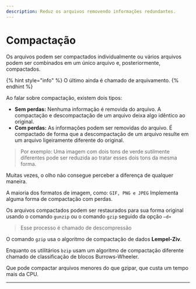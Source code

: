 ```yaml
---
description: Reduz os arquivos removendo informações redundantes.
---
```


# Compactação

Os arquivos podem ser compactados individualmente ou vários arquivos podem ser combinados em um único arquivo e, posteriormente, compactados.&#x20;

{% hint style="info" %}
O último ainda é chamado de arquivamento.
{% endhint %}

Ao falar sobre compactação, existem dois tipos:&#x20;

* **Sem perdas:** Nenhuma informação é removida do arquivo. A compactação e descompactação de um arquivo deixa algo idêntico ao original.&#x20;
* **Com perdas:** As informações podem ser removidas do arquivo.  É compactado de forma que a descompactação de um arquivo resulte em um arquivo ligeiramente diferente do original.&#x20;

> Por exemplo: Uma imagem com dois tons de verde sutilmente diferentes pode ser reduzida ao tratar esses dois tons da mesma forma.&#x20;

Muitas vezes, o olho não consegue perceber a diferença de qualquer maneira.&#x20;

A maioria dos formatos de imagem, como: `GIF, PNG e JPEG` Implementa alguma forma de compactação com perdas.&#x20;

Os arquivos compactados podem ser restaurados para sua forma original usando o comando `gunzip` ou o comando `gzip` seguido da opção `–d`◦&#x20;

> Esse processo é chamado de descompressão

O comando `gzip` usa o algoritmo de compactação de dados **Lempel-Ziv**.&#x20;

Enquanto os utilitários `bzip` usam um algoritmo de compactação diferente chamado de classificação de blocos Burrows-Wheeler.&#x20;

Que pode compactar arquivos menores do que gzipar, que custa  um  tempo mais da CPU.

***

